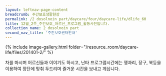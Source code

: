 ```yaml
--- 
layout: leftnav-page-content 
breadcrumb: 주간보호생활현장 
permalink: /2_dosolnoin_part/daycare/four/daycare-life/dlife_60
title: 12월_2주_주간보호_어르신_프로그램_활동사진입니다.
collection_name: 2_dosolnoin_part
second_nav_title: '주간보호센터안내' 
---
```

{% include image-gallery.html folder="/resource_room/daycare-life/files/201401-2/" %}






차를 마시며 어르신들과 이야기도 하시고, 난타 프로그램시간에는 꽹과리, 장구, 북등을 
이용하여 장단에 맞춰 두드리며 즐거운 시간을 보내고 계십니다.